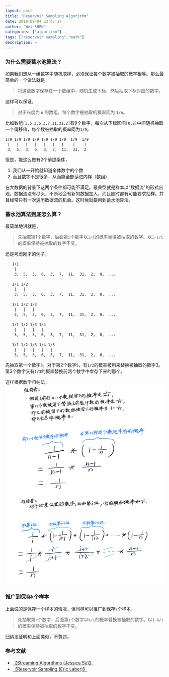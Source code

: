 ```yaml
---
layout: post
title: "Reservoir Sampling Algorithm"
date: 2018-09-04 23:47:17
author: "Wei SHEN"
categories: ["algorithm"]
tags: ["reservoir sampling","math"]
description: >
---
```


### 为什么需要蓄水池算法？
如果我们想从一组数字中随机取样，必须保证每个数字被抽取的概率相等。那么最简单的一个做法就是，
> 将这些数字保存在一个数组中，随机生成下标，然后抽取下标对应的数字。

这样可以保证，
> 对于长度为 **`n`** 的数组，每个数字被抽取的概率同为 **`1/n`**。

比如数组`[3,5,3,6,3,7,11,31,2]`有9个数字，每次从下标区间`[0,8]`中间随机抽取一个偏移值，每个数被抽取的概率同为`1/9`。
```
1/9 1/9 1/9 1/9 1/9 1/9 1/9  1/9  1/9
 |   |   |   |   |   |   |    |    |     
 3,  5,  3,  6,  3,  7,  11,  31,  2  
 ```

 但是，能这么做有2个前提条件，
 1. 我们从一开始就知道全体数字的个数
 2. 而且数字不是很多，从而能全部读进内存（数组）

在大数据的背景下这两个条件都可能不满足。最典型就是样本以“数据流”的形式出现，数据流没有尽头，不断地会有新的数据加入，而且随时都有可能要求抽样。并且经常只有一次遍历数据流的机会。这时候就要用到蓄水池算法。

### 蓄水池算法到底怎么算？
最简单地讲就是，
> 先抽取第1个数字，后面第`i`个数字以`1/i`的概率替换被抽取的数字。以`1-1/i`的概率保持被抽取的数字不变。

还是考虑刚才的例子，
```
   1/1
    |   
    3,  5,  3,  6,  3,  7,  11,  31,  2,  8,  ...       

   1/1 1/2
    |   |   
    3,  5,  3,  6,  3,  7,  11,  31,  2,  8,  ...       

   1/1 1/2 1/3
    |   |   |   
    3,  5,  3,  6,  3,  7,  11,  31,  2,  8,  ...

   1/1 1/2 1/3 1/4
    |   |   |   |   
    3,  5,  3,  6,  3,  7,  11,  31,  2,  8,  ...

   1/1 1/2 1/3 1/4 1/5
    |   |   |   |   |   
    3,  5,  3,  6,  3,  7,  11,  31,  2,  8,  ...
```
先抽取第一个数字`3`，对于第2个数字`5`，有`1/2`的概率被用来替换被抽取的数字3。第3个数字又有`1/3`的概率替换前两个数字中幸存下来的那个。

这样根据数学归纳法，
![reservoir-sampling-a](/images/leetcode/reservoir-sampling-a.png)
![reservoir-sampling-b](/images/leetcode/reservoir-sampling-b.png)

### 推广到保存`k`个样本
上面说的是保存一个样本的情况，但同样可以推广到保存`k`个样本，
> 先抽取第`k`个数字，后面第`i`个数字以`k/i`的概率替换被抽取的数字。以`1-k/i`的概率保持被抽取的数字不变。

归纳法证明和上面类似，不赘述。


### 参考文献
* [【Streaming Algorithms (Jessica Su)】](https://www.youtube.com/watch?v=A1iwzSew5QY)
* [【Reservoir Sampling (Eric Laber)】](https://www.youtube.com/watch?v=8-YLI2hRfpo)
